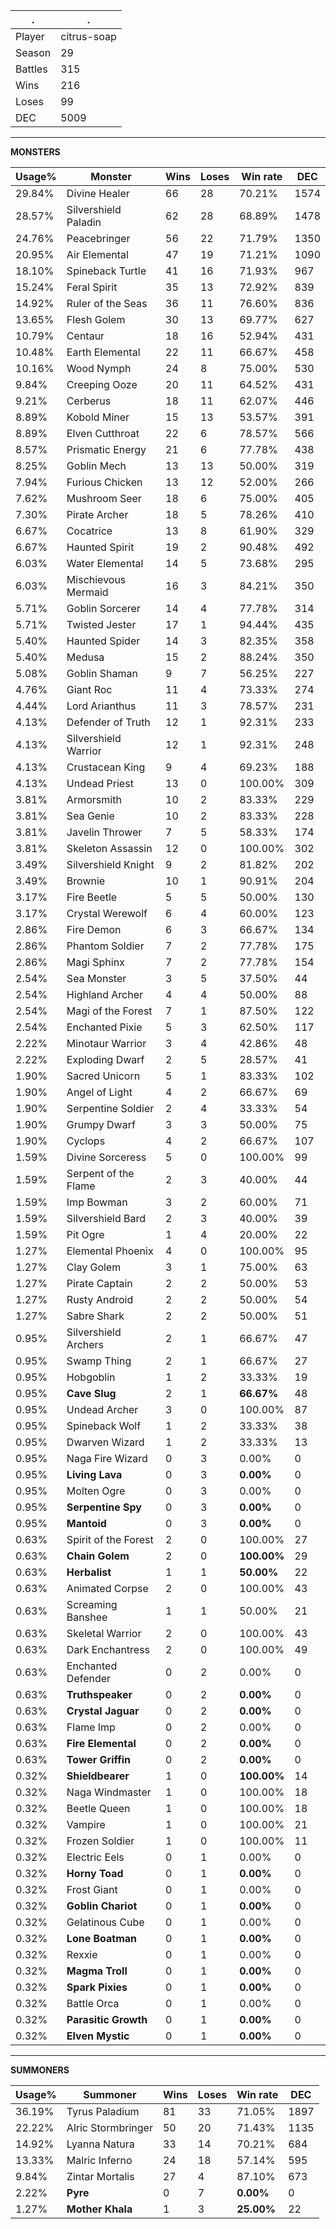 .|.
|-|-
Player|citrus-soap
Season|29
Battles|315
Wins|216
Loses|99
DEC|5009

---
**MONSTERS**

Usage%|Monster|Wins|Loses|Win rate|DEC|
-|-|-|-|-|-|
29.84%|Divine Healer|66|28|70.21%|1574|
28.57%|Silvershield Paladin|62|28|68.89%|1478|
24.76%|Peacebringer|56|22|71.79%|1350|
20.95%|Air Elemental|47|19|71.21%|1090|
18.10%|Spineback Turtle|41|16|71.93%|967|
15.24%|Feral Spirit|35|13|72.92%|839|
14.92%|Ruler of the Seas|36|11|76.60%|836|
13.65%|Flesh Golem|30|13|69.77%|627|
10.79%|Centaur|18|16|52.94%|431|
10.48%|Earth Elemental|22|11|66.67%|458|
10.16%|Wood Nymph|24|8|75.00%|530|
9.84%|Creeping Ooze|20|11|64.52%|431|
9.21%|Cerberus|18|11|62.07%|446|
8.89%|Kobold Miner|15|13|53.57%|391|
8.89%|Elven Cutthroat|22|6|78.57%|566|
8.57%|Prismatic Energy|21|6|77.78%|438|
8.25%|Goblin Mech|13|13|50.00%|319|
7.94%|Furious Chicken|13|12|52.00%|266|
7.62%|Mushroom Seer|18|6|75.00%|405|
7.30%|Pirate Archer|18|5|78.26%|410|
6.67%|Cocatrice|13|8|61.90%|329|
6.67%|Haunted Spirit|19|2|90.48%|492|
6.03%|Water Elemental|14|5|73.68%|295|
6.03%|Mischievous Mermaid|16|3|84.21%|350|
5.71%|Goblin Sorcerer|14|4|77.78%|314|
5.71%|Twisted Jester|17|1|94.44%|435|
5.40%|Haunted Spider|14|3|82.35%|358|
5.40%|Medusa|15|2|88.24%|350|
5.08%|Goblin Shaman|9|7|56.25%|227|
4.76%|Giant Roc|11|4|73.33%|274|
4.44%|Lord Arianthus|11|3|78.57%|231|
4.13%|Defender of Truth|12|1|92.31%|233|
4.13%|Silvershield Warrior|12|1|92.31%|248|
4.13%|Crustacean King|9|4|69.23%|188|
4.13%|Undead Priest|13|0|100.00%|309|
3.81%|Armorsmith|10|2|83.33%|229|
3.81%|Sea Genie|10|2|83.33%|228|
3.81%|Javelin Thrower|7|5|58.33%|174|
3.81%|Skeleton Assassin|12|0|100.00%|302|
3.49%|Silvershield Knight|9|2|81.82%|202|
3.49%|Brownie|10|1|90.91%|204|
3.17%|Fire Beetle|5|5|50.00%|130|
3.17%|Crystal Werewolf|6|4|60.00%|123|
2.86%|Fire Demon|6|3|66.67%|134|
2.86%|Phantom Soldier|7|2|77.78%|175|
2.86%|Magi Sphinx|7|2|77.78%|154|
2.54%|Sea Monster|3|5|37.50%|44|
2.54%|Highland Archer|4|4|50.00%|88|
2.54%|Magi of the Forest|7|1|87.50%|122|
2.54%|Enchanted Pixie|5|3|62.50%|117|
2.22%|Minotaur Warrior|3|4|42.86%|48|
2.22%|Exploding Dwarf|2|5|28.57%|41|
1.90%|Sacred Unicorn|5|1|83.33%|102|
1.90%|Angel of Light|4|2|66.67%|69|
1.90%|Serpentine Soldier|2|4|33.33%|54|
1.90%|Grumpy Dwarf|3|3|50.00%|75|
1.90%|Cyclops|4|2|66.67%|107|
1.59%|Divine Sorceress|5|0|100.00%|99|
1.59%|Serpent of the Flame|2|3|40.00%|44|
1.59%|Imp Bowman|3|2|60.00%|71|
1.59%|Silvershield Bard|2|3|40.00%|39|
1.59%|Pit Ogre|1|4|20.00%|22|
1.27%|Elemental Phoenix|4|0|100.00%|95|
1.27%|Clay Golem|3|1|75.00%|63|
1.27%|Pirate Captain|2|2|50.00%|53|
1.27%|Rusty Android|2|2|50.00%|54|
1.27%|Sabre Shark|2|2|50.00%|51|
0.95%|Silvershield Archers|2|1|66.67%|47|
0.95%|Swamp Thing|2|1|66.67%|27|
0.95%|Hobgoblin|1|2|33.33%|19|
0.95%|**Cave Slug**|2|1|**66.67%**|48|
0.95%|Undead Archer|3|0|100.00%|87|
0.95%|Spineback Wolf|1|2|33.33%|38|
0.95%|Dwarven Wizard|1|2|33.33%|13|
0.95%|Naga Fire Wizard|0|3|0.00%|0|
0.95%|**Living Lava**|0|3|**0.00%**|0|
0.95%|Molten Ogre|0|3|0.00%|0|
0.95%|**Serpentine Spy**|0|3|**0.00%**|0|
0.95%|**Mantoid**|0|3|**0.00%**|0|
0.63%|Spirit of the Forest|2|0|100.00%|27|
0.63%|**Chain Golem**|2|0|**100.00%**|29|
0.63%|**Herbalist**|1|1|**50.00%**|22|
0.63%|Animated Corpse|2|0|100.00%|43|
0.63%|Screaming Banshee|1|1|50.00%|21|
0.63%|Skeletal Warrior|2|0|100.00%|43|
0.63%|Dark Enchantress|2|0|100.00%|49|
0.63%|Enchanted Defender|0|2|0.00%|0|
0.63%|**Truthspeaker**|0|2|**0.00%**|0|
0.63%|**Crystal Jaguar**|0|2|**0.00%**|0|
0.63%|Flame Imp|0|2|0.00%|0|
0.63%|**Fire Elemental**|0|2|**0.00%**|0|
0.63%|**Tower Griffin**|0|2|**0.00%**|0|
0.32%|**Shieldbearer**|1|0|**100.00%**|14|
0.32%|Naga Windmaster|1|0|100.00%|18|
0.32%|Beetle Queen|1|0|100.00%|18|
0.32%|Vampire|1|0|100.00%|21|
0.32%|Frozen Soldier|1|0|100.00%|11|
0.32%|Electric Eels|0|1|0.00%|0|
0.32%|**Horny Toad**|0|1|**0.00%**|0|
0.32%|Frost Giant|0|1|0.00%|0|
0.32%|**Goblin Chariot**|0|1|**0.00%**|0|
0.32%|Gelatinous Cube|0|1|0.00%|0|
0.32%|**Lone Boatman**|0|1|**0.00%**|0|
0.32%|Rexxie|0|1|0.00%|0|
0.32%|**Magma Troll**|0|1|**0.00%**|0|
0.32%|**Spark Pixies**|0|1|**0.00%**|0|
0.32%|Battle Orca|0|1|0.00%|0|
0.32%|**Parasitic Growth**|0|1|**0.00%**|0|
0.32%|**Elven Mystic**|0|1|**0.00%**|0|

---
**SUMMONERS**

Usage%|Summoner|Wins|Loses|Win rate|DEC|
-|-|-|-|-|-|
36.19%|Tyrus Paladium|81|33|71.05%|1897|
22.22%|Alric Stormbringer|50|20|71.43%|1135|
14.92%|Lyanna Natura|33|14|70.21%|684|
13.33%|Malric Inferno|24|18|57.14%|595|
9.84%|Zintar Mortalis|27|4|87.10%|673|
2.22%|**Pyre**|0|7|**0.00%**|0|
1.27%|**Mother Khala**|1|3|**25.00%**|22|
